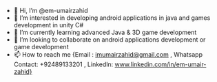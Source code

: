 - 👋 Hi, I’m @em-umairzahid
- 👀 I’m interested in developing android applications in java and games development in unity C#
- 🌱 I’m currently learning advanced Java & 3D game development 
- 💞️ I’m looking to collaborate on android applications development or game development
- 📫 How to reach me {Email : imumairzahid@gmail.com , Whatsapp Contact: +92489133201 , Linkedln: www.linkedin.com/in/em-umair-zahid}

<!---
em-umairzahid/em-umairzahid is a ✨ special ✨ repository because its `README.md` (this file) appears on your GitHub profile.
You can click the Preview link to take a look at your changes.
--->
